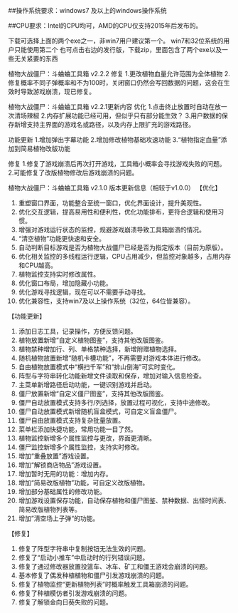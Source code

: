 ##操作系统要求：windows7 及以上的windows操作系统

##CPU要求：Intel的CPU均可，AMD的CPU仅支持2015年后发布的。

下载可选择上面的两个exe之一，非win7用户建议第一个。
win7和32位系统的用户只能使用第二个
也可点击右边的发行版，下载zip，里面包含了两个exe以及一些无关紧要的东西

植物大战僵尸：斗蛐蛐工具箱 v2.2.2
修复
1.更改植物血量允许范围为全体植物
2.修复概率不同子弹概率和不为100时，关闭窗口仍然会写回数据的问题，这会在生效时导致游戏崩溃，现已修复。

植物大战僵尸：斗蛐蛐工具箱 v2.2.1更新内容
优化
1.点击终止放置时自动在放一次清场辣椒
2.内存扩展功能已经可用，但似乎只有部分能生效？
3.用户数据的保存新增支持主界面的游戏名或路径，以及内存上限扩充的游戏路径。

功能更新
1.增加弹出字幕功能
2.增加修改植物基础攻速功能
3.“植物指定血量”添加到简易植物改版功能

修复
1.修复了游戏崩溃后再次打开游戏，工具箱小概率会寻找游戏失败的问题。
2.可能修复了改版植物修改后游戏崩溃的问题。


植物大战僵尸：斗蛐蛐工具箱 v2.1.0
版本更新信息（相较于v1.0.0）
【优化】
1. 重塑窗口界面，功能整合至统一窗口，优化界面设计，提升美观性。
2. 优化交互逻辑，提高易用性和便利性，优化功能排布，更符合逻辑和使用习惯。
3. 增强对游戏运行状态的监控，规避游戏崩溃导致工具箱崩溃的情况。
4. “清空植物”功能更快速和安全。
5. 自动判断目标游戏是否为植物大战僵尸已经是否为指定版本（目前为原版）。
6. 优化相关监控的多线程运行逻辑，CPU占用减少，但监控对象越多，占用内存和CPU越高。
7. 植物监控支持实时修改属性。
8. 优化窗口布局，增加隐藏小功能。
9. 优化游戏寻找逻辑，现在可以不需要手动寻找。
10. 优化兼容性，支持win7及以上操作系统（32位，64位皆兼容）。

【功能更新】
1. 添加日志工具，记录操作，方便反馈问题。
2. 植物放置新增“自定义植物图鉴”，支持其他改版图鉴。
3. 植物禁种增加行、列、单格禁种选择，新增附赠植物选择。
4. 随机植物放置新增“随机卡槽功能”，不再需要对游戏本体进行修改。
5. 自由植物放置模式中“横扫千军”和“排山倒海”可实时变化。
6. 阵型与字符串转化功能新增文件读取和保存，增加对输入信息检查。
7. 主菜单新增路径启动功能，一键识别游戏并启动。
8. 僵尸放置新增“自定义僵尸图鉴”，支持其他改版图鉴。
9. 僵尸自动放置模式支持多行/列选择，放置过程可视化，支持中途修改。
10. 僵尸自动放置模式新增随机盲盒模式，可自定义盲盒僵尸。
11. 僵尸自由放置模式支持复杂批量放置。
12. 菜单栏添加快捷功能，常用功能一目了然。
13. 植物监控新增多个属性监控与更改，界面更清晰。
14. 僵尸监控新增多个属性监控，支持实时修改。
15. 增加“重叠放置”游戏设置。
16. 增加“解锁商店物品”游戏设置。
17. 增加暂时无用的功能：增加内存。
18. 增加“简易改版植物”功能，可自定义改版植物。
19. 增加部分基础属性的修改功能。
20. 增加游戏设置保存功能，自动保存植物和僵尸图鉴、禁种数据、出怪时间表、简易改版植物列表等。
21. 增加”清空场上子弹“的功能。

【修复】
1. 修复了阵型字符串中复制按钮无法生效的问题。
2. 修复了“启动小推车”中启动时的行列错误问题。
3. 修复了通过修改器放置投篮车、冰车、矿工和僵王游戏会崩溃的问题。
4. 基本修复了偶发种植植物和僵尸引发游戏崩溃的问题。
5. 修复了植物监控“更新植物列表”时概率触发工具箱崩溃的问题。
6. 修复了种植模仿者引发游戏崩溃的问题。
7. 修复了解锁金向日葵失败的问题。
